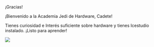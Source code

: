 ¡Gracias! 

¡Bienvenido a la Academia Jedi de Hardware, Cadete!

Tienes curiosidad e Interés suficiente sobre hardware y tienes Icestudio instalado. ¡Listo para aprender!

![](https://github.com/Obijuan/digital-electronics-with-open-FPGAs-tutorial/raw/master/rangos/png/02-cadete.png)


